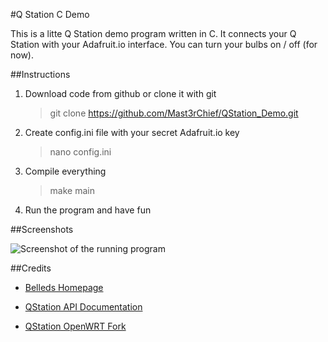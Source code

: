 #Q Station C Demo

This is a litte Q Station demo program written in C. It connects your Q Station with your Adafruit.io interface. You can turn your bulbs on / off (for now).

##Instructions

1. Download code from github or clone it with git

	> git clone https://github.com/Mast3rChief/QStation_Demo.git

2. Create config.ini file with your secret Adafruit.io key

	> nano config.ini

3. Compile everything

	> make main

4. Run the program and have fun

##Screenshots

![Screenshot of the running program](https://imgur.com/TF28BXN)

##Credits

* [Belleds Homepage](http://www.belleds.com/en/)

* [QStation API Documentation](https://github.com/BelledsQ/QStation_API)

* [QStation OpenWRT Fork](https://github.com/BelledsQ/BelledsQ_EVB)
